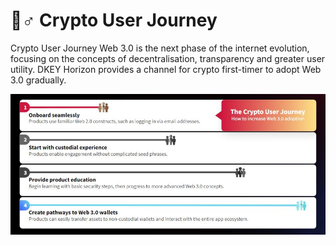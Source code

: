 # 🙋♂ Crypto User Journey

Crypto User Journey Web 3.0 is the next phase of the internet evolution, focusing on the concepts of decentralisation, transparency and greater user utility. DKEY Horizon provides a channel for crypto first-timer to adopt Web 3.0 gradually.



![](../.gitbook/assets/crypto-user-journey.JPG)

